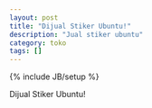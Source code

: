 ```yaml
---
layout: post
title: "Dijual Stiker Ubuntu!"
description: "Jual stiker ubuntu"
category: toko
tags: []
---
```

{% include JB/setup %}

Dijual Stiker Ubuntu!